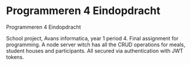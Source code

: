 # Programmeren 4 Eindopdracht
Programmeren 4 Eindopdracht

School project, Avans informatica, year 1 period 4. Final assignment for programming. A node server witch has all the CRUD operations for meals, student houses and participants. All secured via authentication with JWT tokens.
